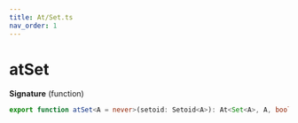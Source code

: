 ```yaml
---
title: At/Set.ts
nav_order: 1
---
```


# atSet

**Signature** (function)

```ts
export function atSet<A = never>(setoid: Setoid<A>): At<Set<A>, A, boolean> { ... }
```
